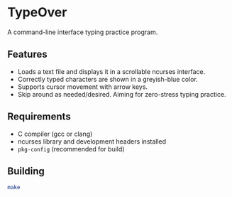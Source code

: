 # TypeOver

A command-line interface typing practice program.

## Features

- Loads a text file and displays it in a scrollable ncurses interface.
- Correctly typed characters are shown in a greyish-blue color.
- Supports cursor movement with arrow keys.
- Skip around as needed/desired. Aiming for zero-stress typing practice.

## Requirements

- C compiler (gcc or clang)
- ncurses library and development headers installed
- `pkg-config` (recommended for build)

## Building

```sh
make
